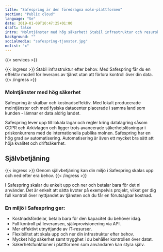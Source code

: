 ```yaml
---
title: "Safespring är den föredragna moln-plattformen"
section: "Public cloud"
language: "Se"
date: 2019-01-09T10:47:25+01:00
draft: false
intro: "Molntjänster med hög säkerhet! Stabil infrastruktur och resurskonsumering efter behov utan att förlora kontroll över din data."
background: ""
socialmedia: "safespring-tjanster.jpg"
nolist: "x"
---
```


{{< services >}}

{{< ingress >}}
Stabil infrastruktur efter behov. Med Safespring får du en effektiv modell för leverans av tjänst utan att förlora kontroll över din data.
{{< /ingress >}}

### Molntjänster med hög säkerhet

Safespring är skalbar och kostnadseffektiv. Med lokalt producerade molntjänster och med fysiska datacenter placerade i samma land som kunden - lämnar er data aldrig landet.

Safespring lever upp till lokala lagar och regler kring datalagring såsom GDPR och Arkivlagen och ligger trots avancerade säkerhetslösningar i priskonkurrens med de internationella publika molnen. Safespring har en hög grad av automatisering. Automatisering är även ett mycket bra sätt att höja kvalitet och driftsäkerhet.

## Självbetjäning

{{< ingress >}}
Genom självbetjäning kan din miljö i Safespring skalas upp och ned efter era behov.
{{< /ingress >}}

I Safespring skalar du enkelt upp och ner och betalar bara för det ni  använder. Det är enkelt att sätta kvoter på exempelvis projekt, vilket ger dig full kontroll över nyttjandet av tjänsten och du får en förutsägbar kostnad.

### En miljö i Safespring ger:

- Kostnadsfördelar, betala bara för den kapacitet du behöver idag.
- Full kontroll på leveransen, självprovisionering via API.
- Mer effektivt utnyttjande av IT-resurser.
- Flexibilitet att skala upp och ner din infrastruktur efter behov.
- Mycket hög säkerhet samt trygghet i du behåller kontrollen över datat.
- Säkerhetsfunktioner i plattformen som användaren kan styra själv.